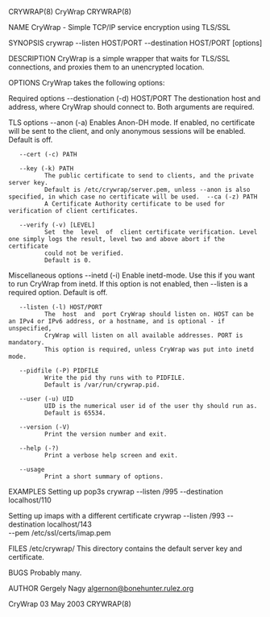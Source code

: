 CRYWRAP(8)                                                            CryWrap                                                           CRYWRAP(8)

NAME
       CryWrap - Simple TCP/IP service encryption using TLS/SSL

SYNOPSIS
       crywrap --listen HOST/PORT --destination HOST/PORT [options]

DESCRIPTION
       CryWrap is a simple wrapper that waits for TLS/SSL connections, and proxies them to an unencrypted location.

OPTIONS
       CryWrap takes the following options:

   Required options
       --destionation (-d) HOST/PORT
              The destionation host and address, where CryWrap should connect to. Both arguments are required.

   TLS options
       --anon (-a)
              Enables Anon-DH mode. If enabled, no certificate will be sent to the client, and only anonymous sessions will be enabled.
              Default is off.

       --cert (-c) PATH

       --key (-k) PATH
              The public certificate to send to clients, and the private server key.
              Default is /etc/crywrap/server.pem, unless --anon is also specified, in which case no certificate will be used.  --ca (-z) PATH
              A Certificate Authority certificate to be used for verification of client certificates.

       --verify (-v) [LEVEL]
              Set  the  level  of  client certificate verification. Level one simply logs the result, level two and above abort if the certificate
              could not be verified.
              Default is 0.

   Miscellaneous options
       --inetd (-i)
              Enable inetd-mode. Use this if you want to run CryWrap from inetd. If this option is  not  enabled,  then  --listen  is  a  required
              option.
              Default is off.

       --listen (-l) HOST/PORT
              The  host  and  port CryWrap should listen on. HOST can be an IPv4 or IPv6 address, or a hostname, and is optional - if unspecified,
              CryWrap will listen on all available addresses. PORT is mandatory.
              This option is required, unless CryWrap was put into inetd mode.

       --pidfile (-P) PIDFILE
              Write the pid thy runs with to PIDFILE.
              Default is /var/run/crywrap.pid.

       --user (-u) UID
              UID is the numerical user id of the user thy should run as.
              Default is 65534.

       --version (-V)
              Print the version number and exit.

       --help (-?)
              Print a verbose help screen and exit.

       --usage
              Print a short summary of options.

EXAMPLES
   Setting up pop3s
       crywrap --listen /995 --destination localhost/110

   Setting up imaps with a different certificate
       crywrap --listen /993 --destination localhost/143 \
            --pem /etc/ssl/certs/imap.pem

FILES
       /etc/crywrap/
              This directory contains the default server key and certificate.

BUGS
       Probably many.

AUTHOR
       Gergely Nagy <algernon@bonehunter.rulez.org>

CryWrap                                                             03 May 2003                                                         CRYWRAP(8)
